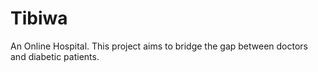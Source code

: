 # Tibiwa

An Online Hospital. This project aims to bridge the gap between doctors and diabetic patients.
